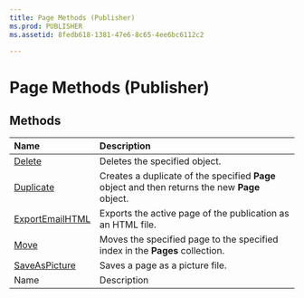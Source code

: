 ```yaml
---
title: Page Methods (Publisher)
ms.prod: PUBLISHER
ms.assetid: 8fedb618-1381-47e6-8c65-4ee6bc6112c2

---
```



# Page Methods (Publisher)

## Methods



|**Name**|**Description**|
|:-----|:-----|
| [Delete](page.delete-method-publisher.md)|Deletes the specified object.|
| [Duplicate](page.duplicate-method-publisher.md)|Creates a duplicate of the specified  **Page** object and then returns the new **Page** object.|
| [ExportEmailHTML](page.exportemailhtml-method-publisher.md)|Exports the active page of the publication as an HTML file.|
| [Move](page.move-method-publisher.md)|Moves the specified page to the specified index in the  **Pages** collection.|
| [SaveAsPicture](page.saveaspicture-method-publisher.md)|Saves a page as a picture file.|
|Name|Description|

